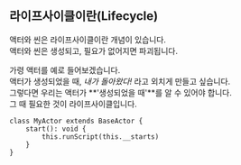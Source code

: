 ## 라이프사이클이란(Lifecycle)

액터와 씬은 라이프사이클이란 개념이 있습니다.  
액터와 씬은 생성되고, 필요가 없어지면 파괴됩니다.

가령 액터를 예로 들어보겠습니다.  
액터가 생성되었을 때, *내가 돌아왔다!* 라고 외치게 만들고 싶습니다.  
그렇다면 우리는 액터가 **'생성되었을 때'**를 알 수 있어야 합니다.  
그 때 필요한 것이 라이프사이클입니다.

```
class MyActor extends BaseActor {
    start(): void {
        this.runScript(this.__starts)
    }
}
```